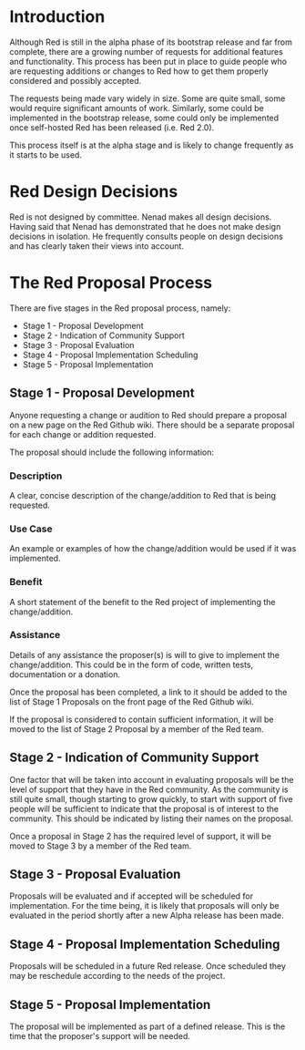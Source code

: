 # Introduction
Although Red is still in the alpha phase of its bootstrap release and far from complete, there are a growing number of requests for additional features and functionality. This process has been put in place to guide people who are requesting additions or changes to Red how to get them properly considered and possibly accepted.

The requests being made vary widely in size. Some are quite small, some would require significant amounts of work. Similarly, some could be implemented in the bootstrap release, some could only be implemented once self-hosted Red has been released (i.e. Red 2.0).

This process itself is at the alpha stage and is likely to change frequently as it starts to be used.

# Red Design Decisions
Red is not designed by committee. Nenad makes all design decisions. Having said that Nenad has demonstrated that he does not make design decisions in isolation. He frequently consults people on design decisions and has clearly taken their views into account. 

# The Red Proposal Process
There are five stages in the Red proposal process, namely:
* Stage 1 - Proposal Development
* Stage 2 - Indication of Community Support
* Stage 3 - Proposal Evaluation
* Stage 4 - Proposal Implementation Scheduling
* Stage 5 - Proposal Implementation

## Stage 1 - Proposal Development
Anyone requesting a change or audition to Red should prepare a proposal on a new page on the Red Github wiki. There should be a separate proposal for each change or addition requested.

The proposal should include the following information:
### Description
A clear, concise description of the change/addition to Red that is being requested.
### Use Case
An example or examples of how the change/addition would be used if it was implemented.
### Benefit
A short statement of the benefit to the Red project of implementing the change/addition.
### Assistance
Details of any assistance the proposer(s) is will to give to implement the change/addition. This could be in the form of code, written tests, documentation or a donation.

Once the proposal has been completed, a link to it should be added to the list of Stage 1 Proposals on the front page of the Red Github wiki.

If the proposal is considered to contain sufficient information, it will be moved to the list of Stage 2 Proposal by a member of the Red team.

## Stage 2 - Indication of Community Support
One factor that will be taken into account in evaluating proposals will be the level of support that they have in the Red community. As the community is still quite small, though starting to grow quickly, to start with support of five people will be sufficient to indicate that the proposal is of interest to the community. This should be indicated by listing their names on the proposal.

Once a proposal in Stage 2 has the required level of support, it will be moved to Stage 3 by a member of the Red team.

## Stage 3 - Proposal Evaluation
Proposals will be evaluated and if accepted will be scheduled for implementation. For the time being, it is likely that proposals will only be evaluated in the period shortly after a new Alpha release has been made.

## Stage 4 - Proposal Implementation Scheduling
Proposals will be scheduled in a future Red release. Once scheduled they may be reschedule according to the needs of the project.

## Stage 5 - Proposal Implementation
The proposal will be implemented as part of a defined release. This is the time that the proposer's support will be needed.


